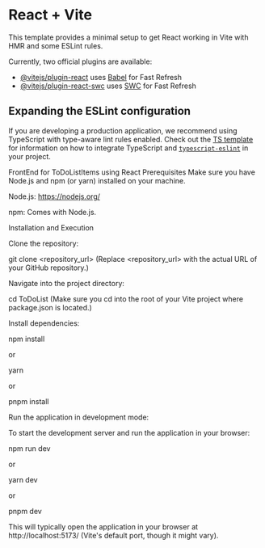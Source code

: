 # React + Vite

This template provides a minimal setup to get React working in Vite with HMR and some ESLint rules.

Currently, two official plugins are available:

- [@vitejs/plugin-react](https://github.com/vitejs/vite-plugin-react/blob/main/packages/plugin-react) uses [Babel](https://babeljs.io/) for Fast Refresh
- [@vitejs/plugin-react-swc](https://github.com/vitejs/vite-plugin-react/blob/main/packages/plugin-react-swc) uses [SWC](https://swc.rs/) for Fast Refresh

## Expanding the ESLint configuration

If you are developing a production application, we recommend using TypeScript with type-aware lint rules enabled. Check out the [TS template](https://github.com/vitejs/vite/tree/main/packages/create-vite/template-react-ts) for information on how to integrate TypeScript and [`typescript-eslint`](https://typescript-eslint.io) in your project.


FrontEnd for ToDoListItems using React Prerequisites Make sure you have Node.js and npm (or yarn) installed on your machine.

Node.js: https://nodejs.org/

npm: Comes with Node.js.

Installation and Execution

Clone the repository:

git clone <repository_url> (Replace <repository_url> with the actual URL of your GitHub repository.)

Navigate into the project directory:

cd ToDoList (Make sure you cd into the root of your Vite project where package.json is located.)

Install dependencies:

npm install

or

yarn

or

pnpm install

Run the application in development mode:

To start the development server and run the application in your browser:

npm run dev

or

yarn dev

or

pnpm dev

This will typically open the application in your browser at http://localhost:5173/ (Vite's default port, though it might vary).
